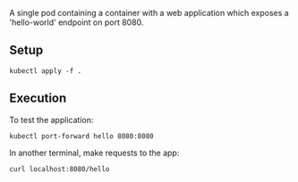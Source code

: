 A single pod containing a container with a web application which exposes a 'hello-world' endpoint on port 8080.

## Setup
```
kubectl apply -f .
```


## Execution
To test the application:

```
kubectl port-forward hello 8080:8080
```

In another terminal, make requests to the app:

```
curl localhost:8080/hello
```